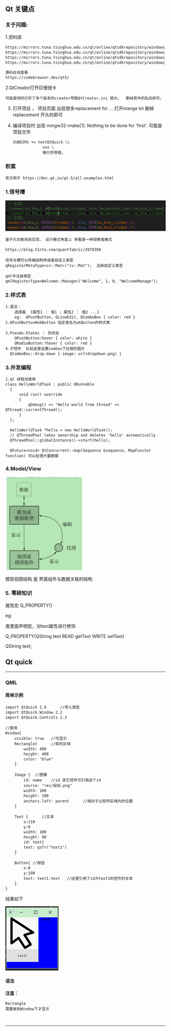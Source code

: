 ## Qt 关键点

### 关于问题:

1.资料库

```
https://mirrors.tuna.tsinghua.edu.cn/qt/online/qtsdkrepository/windows_x86/desktop/tools_mingw/
https://mirrors.tuna.tsinghua.edu.cn/qt/online/qtsdkrepository/windows_x86/desktop/qt5_5142/
https://mirrors.tuna.tsinghua.edu.cn/qt/online/qtsdkrepository/windows_x86/desktop/qt5_5142_src_doc_examples/
https://mirrors.tuna.tsinghua.edu.cn/qt/online/qtsdkrepository/windows_x86/desktop/qt5_5142_wasm/

```

```
源码在线查看
https://codebrowser.dev/qt5/
```

2.QtCreator打开巨慢很卡

```
可能是同时打开了多个版本的creator导致QtCreator.ini 很大。  删掉其中的乱码即可。
```

3. 打开项目 ， 项目页面 出现很多replacement for ...  打开mange kit  删掉 replacement 开头的即可

4. 编译项目时 出现 mingw32-make[1]: Nothing to be done for 'first'.  可能是 项目文件  

   ```
   SUBDIRS += testQtQuick \\
     			xxx \ 
     			换行符导致。
   
   ```

   

### 积累

```
官方例子 https://doc.qt.io/qt-5/all-examples.html
```



### 1.信号槽

![image-20231128160538127](note.assets/image-20231128160538127.png)

```
基于元对象系统实现， 设计模式角度上 来看是一种观察者模式

https://blog.51cto.com/quantfabric/2070398

信号与槽可以传输结构体或者自定义类型
qRegisterMetaType<cv::Mat>("cv::Mat");  注册自定义类型

qml中注册类型
qmlRegisterType<Welcome::Manage>("Welcome", 1, 0, "WelcomeManage");
```

### 2.样式表

```
1.语法：
	选择器  {属性1 ： 值1 ; 属性2 ： 值2 ...}
	eg:  QPushButton, QLineEdit, QComboBox { color: red }
2.QPushButton#okButton 指定类名为okButton的样式表

3.Pseudo-States ： 伪状态
	QPushButton:hover { color: white }
	QRadioButton:!hover { color: red }
4.子控件  比如这里设置combox下拉框的图片
  QComboBox::drop-down { image: url(dropdown.png) }
```

### 3.并发编程

```
1.qt 线程池使用
class HelloWorldTask : public QRunnable
  {
      void run() override
      {
          qDebug() << "Hello world from thread" << QThread::currentThread();
      }
  };

  HelloWorldTask *hello = new HelloWorldTask();
  // QThreadPool takes ownership and deletes 'hello' automatically
  QThreadPool::globalInstance()->start(hello);
  
  QFuture<void> QtConcurrent::map(Sequence &sequence, MapFunctor function) 可以处理大量数据
```

### 4.Model/View

​	![image-20240310205220737](note.assets/image-20240310205220737.png)

模型视图结构 是 界面组件与数据关联的结构

### 5. 零碎知识

属性宏 Q_PROPERTY()

eg:

类里面声明宏，对text属性进行修饰

  Q_PROPERTY(QString text READ getText WRITE setText)

  QString text;         



## Qt quick

---

### QML

####  简单示例

```
import QtQuick 2.9      //导入类型
import QtQuick.Window 2.2
import QtQuick.Controls 2.2

//窗体
Window{
    visible: true   //可显示
    Rectangle{	    //矩形区域
        width: 400
        height: 400
        color: "blue"		
    }

    Image {  //图像
        id: name    //id 其它控件可引用这个id
        source: "res/鼠标.png"
        width: 100
        height: 100
        anchors.left: parent      //相对于父控件区域内的位置
    }

    Text {		//文本
        x:110
        y:0
        width: 100
        height: 90
        id: text1
        text: qsTr("text1")
    }

    Button{	//按钮
        x:0
        y:100
        text: text1.text   //这里引用了id为text1的控件的文本
    }
}

```

结果如下

![image-20240712144706738](note.assets/image-20240712144706738.png)

#### 语法

**注意：**

```
Rectangle
需要放到Window下才显示
```





​	

---

